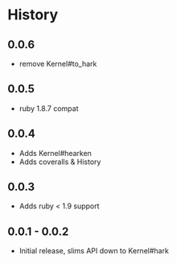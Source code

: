 # History

## 0.0.6

* remove Kernel#to_hark

## 0.0.5

* ruby 1.8.7 compat

## 0.0.4

* Adds Kernel#hearken
* Adds coveralls & History

## 0.0.3

* Adds ruby < 1.9 support

## 0.0.1 - 0.0.2

* Initial release, slims API down to Kernel#hark
